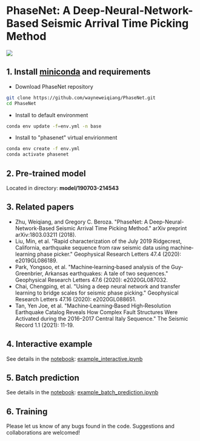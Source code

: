 # PhaseNet: A Deep-Neural-Network-Based Seismic Arrival Time Picking Method

[![](https://github.com/wayneweiqiang/PhaseNet/workflows/documentation/badge.svg)](https://wayneweiqiang.github.io/PhaseNet)

## 1.  Install [miniconda](https://docs.conda.io/en/latest/miniconda.html) and requirements
- Download PhaseNet repository
```bash
git clone https://github.com/wayneweiqiang/PhaseNet.git
cd PhaseNet
```
- Install to default environment
```bash
conda env update -f=env.yml -n base
```
- Install to "phasenet" virtual envirionment
```bash
conda env create -f env.yml
conda activate phasenet
```

## 2. Pre-trained model
Located in directory: **model/190703-214543**

## 3. Related papers
- Zhu, Weiqiang, and Gregory C. Beroza. "PhaseNet: A Deep-Neural-Network-Based Seismic Arrival Time Picking Method." arXiv preprint arXiv:1803.03211 (2018).
- Liu, Min, et al. "Rapid characterization of the July 2019 Ridgecrest, California, earthquake sequence from raw seismic data using machine‐learning phase picker." Geophysical Research Letters 47.4 (2020): e2019GL086189.
- Park, Yongsoo, et al. "Machine‐learning‐based analysis of the Guy‐Greenbrier, Arkansas earthquakes: A tale of two sequences." Geophysical Research Letters 47.6 (2020): e2020GL087032.
- Chai, Chengping, et al. "Using a deep neural network and transfer learning to bridge scales for seismic phase picking." Geophysical Research Letters 47.16 (2020): e2020GL088651.
- Tan, Yen Joe, et al. "Machine‐Learning‐Based High‐Resolution Earthquake Catalog Reveals How Complex Fault Structures Were Activated during the 2016–2017 Central Italy Sequence." The Seismic Record 1.1 (2021): 11-19.

## 4. Interactive example
See details in the [notebook](https://github.com/wayneweiqiang/PhaseNet/blob/master/docs/example_interactive.ipynb): [example_interactive.ipynb](example_interactive.ipynb)


## 5. Batch prediction
See details in the [notebook](https://github.com/wayneweiqiang/PhaseNet/blob/master/docs/example_batch_prediction.ipynb): [example_batch_prediction.ipynb](example_batch_prediction.ipynb)

## 6. Training

Please let us know of any bugs found in the code. Suggestions and collaborations are welcomed!

